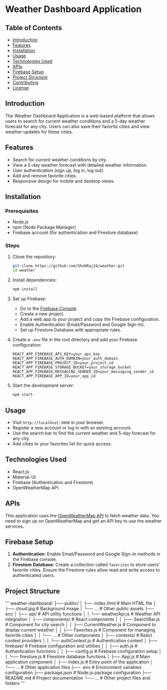 # Weather Dashboard Application

## Table of Contents
- [Introduction](#introduction)
- [Features](#features)
- [Installation](#installation)
- [Usage](#usage)
- [Technologies Used](#technologies-used)
- [APIs](#apis)
- [Firebase Setup](#firebase-setup)
- [Project Structure](#project-structure)
- [Contributing](#contributing)
- [License](#license)

## Introduction
The Weather Dashboard Application is a web-based platform that allows users to search for current weather conditions and a 5-day weather forecast for any city. Users can also save their favorite cities and view weather updates for these cities.

## Features
- Search for current weather conditions by city.
- View a 5-day weather forecast with detailed weather information.
- User authentication (sign up, log in, log out).
- Add and remove favorite cities.
- Responsive design for mobile and desktop views.

## Installation

### Prerequisites
- Node.js
- npm (Node Package Manager)
- Firebase account (for authentication and Firestore database)

### Steps
1. Clone the repository:
    ```bash
    git clone https://github.com/ShobRaj24/weather.git
    cd weather
    ```

2. Install dependencies:
    ```bash
    npm install
    ```

3. Set up Firebase:
    - Go to the [Firebase Console](https://console.firebase.google.com/).
    - Create a new project.
    - Add a web app to your project and copy the Firebase configuration.
    - Enable Authentication (Email/Password and Google Sign-In).
    - Set up Firestore Database with appropriate rules.

4. Create a `.env` file in the root directory and add your Firebase configuration:
    ```
    REACT_APP_FIREBASE_API_KEY=your_api_key
    REACT_APP_FIREBASE_AUTH_DOMAIN=your_auth_domain
    REACT_APP_FIREBASE_PROJECT_ID=your_project_id
    REACT_APP_FIREBASE_STORAGE_BUCKET=your_storage_bucket
    REACT_APP_FIREBASE_MESSAGING_SENDER_ID=your_messaging_sender_id
    REACT_APP_FIREBASE_APP_ID=your_app_id
    ```

5. Start the development server:
    ```bash
    npm start
    ```

## Usage
- Visit `http://localhost:3000` in your browser.
- Register a new account or log in with an existing account.
- Use the search bar to find the current weather and 5-day forecast for any city.
- Add cities to your favorites list for quick access.

## Technologies Used
- React.js
- Material-UI
- Firebase (Authentication and Firestore)
- OpenWeatherMap API

## APIs
This application uses the [OpenWeatherMap API](https://openweathermap.org/api) to fetch weather data. You need to sign up on OpenWeatherMap and get an API key to use the weather services.

## Firebase Setup
1. **Authentication**: Enable Email/Password and Google Sign-In methods in the Firebase console.
2. **Firestore Database**: Create a collection called `favorites` to store users' favorite cities. Ensure the Firestore rules allow read and write access to authenticated users.

## Project Structure
''' weather-dashboard/
├── public/
│   ├── index.html        # Main HTML file
│   ├── cloud.jpg         # Background image
│   └── ...               # Other public assets
├── src/
│   ├── api/              # API utility functions
│   │   └── weatherApi.js # Weather API integration
│   ├── components/       # React components
│   │   ├── SearchBar.js        # Component for city search
│   │   ├── CurrentWeather.js   # Component to display current weather
│   │   ├── Favorites.js        # Component for managing favorite cities
│   │   └── ...                 # Other components
│   ├── contexts/         # React context providers
│   │   └── authContext.js      # Authentication context
│   ├── firebase/         # Firebase configuration and utilities
│   │   ├── auth.js             # Authentication functions
│   │   ├── config.js           # Firebase configuration setup
│   │   └── firestore.js        # Firestore database functions
│   ├── App.js            # Main application component
│   ├── index.js          # Entry point of the application
│   └── ...               # Other application files
├── .env                  # Environment variables configuration
├── package.json          # Node.js package configuration
├── README.md             # Project documentation
└── ...                   # Other project files and folders
'''
